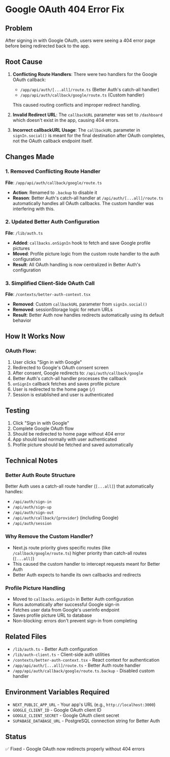 # Google OAuth 404 Error Fix

## Problem
After signing in with Google OAuth, users were seeing a 404 error page before being redirected back to the app.

## Root Cause
1. **Conflicting Route Handlers**: There were two handlers for the Google OAuth callback:
   - `/app/api/auth/[...all]/route.ts` (Better Auth's catch-all handler)
   - `/app/api/auth/callback/google/route.ts` (Custom handler)
   
   This caused routing conflicts and improper redirect handling.

2. **Invalid Redirect URL**: The `callbackURL` parameter was set to `/dashboard` which doesn't exist in the app, causing 404 errors.

3. **Incorrect callbackURL Usage**: The `callbackURL` parameter in `signIn.social()` is meant for the final destination after OAuth completes, not the OAuth callback endpoint itself.

## Changes Made

### 1. Removed Conflicting Route Handler
**File**: `/app/api/auth/callback/google/route.ts`
- **Action**: Renamed to `.backup` to disable it
- **Reason**: Better Auth's catch-all handler at `/api/auth/[...all]/route.ts` automatically handles all OAuth callbacks. The custom handler was interfering with this.

### 2. Updated Better Auth Configuration
**File**: `/lib/auth.ts`
- **Added**: `callbacks.onSignIn` hook to fetch and save Google profile pictures
- **Moved**: Profile picture logic from the custom route handler to the auth configuration
- **Result**: All OAuth handling is now centralized in Better Auth's configuration

### 3. Simplified Client-Side OAuth Call
**File**: `/contexts/better-auth-context.tsx`
- **Removed**: Custom `callbackURL` parameter from `signIn.social()`
- **Removed**: sessionStorage logic for return URLs
- **Result**: Better Auth now handles redirects automatically using its default behavior

## How It Works Now

### OAuth Flow:
1. User clicks "Sign in with Google"
2. Redirected to Google's OAuth consent screen
3. After consent, Google redirects to: `/api/auth/callback/google`
4. Better Auth's catch-all handler processes the callback
5. `onSignIn` callback fetches and saves profile picture
6. User is redirected to the home page (`/`)
7. Session is established and user is authenticated

## Testing
1. Click "Sign in with Google"
2. Complete Google OAuth flow
3. Should be redirected to home page without 404 error
4. App should load normally with user authenticated
5. Profile picture should be fetched and saved automatically

## Technical Notes

### Better Auth Route Structure
Better Auth uses a catch-all route handler (`[...all]`) that automatically handles:
- `/api/auth/sign-in`
- `/api/auth/sign-up`
- `/api/auth/sign-out`
- `/api/auth/callback/{provider}` (including Google)
- `/api/auth/session`

### Why Remove the Custom Handler?
- Next.js route priority gives specific routes (like `/callback/google/route.ts`) higher priority than catch-all routes (`[...all]`)
- This caused the custom handler to intercept requests meant for Better Auth
- Better Auth expects to handle its own callbacks and redirects

### Profile Picture Handling
- Moved to `callbacks.onSignIn` in Better Auth configuration
- Runs automatically after successful Google sign-in
- Fetches user data from Google's userinfo endpoint
- Saves profile picture URL to database
- Non-blocking: errors don't prevent sign-in from completing

## Related Files
- `/lib/auth.ts` - Better Auth configuration
- `/lib/auth-client.ts` - Client-side auth utilities
- `/contexts/better-auth-context.tsx` - React context for authentication
- `/app/api/auth/[...all]/route.ts` - Better Auth route handler
- `/app/api/auth/callback/google/route.ts.backup` - Disabled custom handler

## Environment Variables Required
- `NEXT_PUBLIC_APP_URL` - Your app's URL (e.g., `http://localhost:3000`)
- `GOOGLE_CLIENT_ID` - Google OAuth client ID
- `GOOGLE_CLIENT_SECRET` - Google OAuth client secret
- `SUPABASE_DATABASE_URL` - PostgreSQL connection string for Better Auth

## Status
✅ Fixed - Google OAuth now redirects properly without 404 errors
